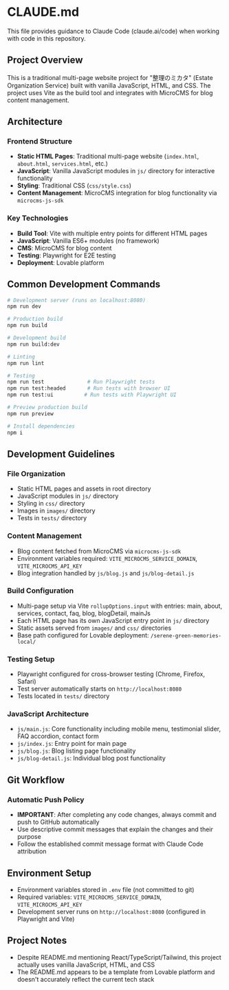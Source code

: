 # CLAUDE.md

This file provides guidance to Claude Code (claude.ai/code) when working with code in this repository.

## Project Overview

This is a traditional multi-page website project for "整理のミカタ" (Estate Organization Service) built with vanilla JavaScript, HTML, and CSS. The project uses Vite as the build tool and integrates with MicroCMS for blog content management.

## Architecture

### Frontend Structure
- **Static HTML Pages**: Traditional multi-page website (`index.html`, `about.html`, `services.html`, etc.)
- **JavaScript**: Vanilla JavaScript modules in `js/` directory for interactive functionality
- **Styling**: Traditional CSS (`css/style.css`) 
- **Content Management**: MicroCMS integration for blog functionality via `microcms-js-sdk`

### Key Technologies
- **Build Tool**: Vite with multiple entry points for different HTML pages
- **JavaScript**: Vanilla ES6+ modules (no framework)
- **CMS**: MicroCMS for blog content
- **Testing**: Playwright for E2E testing
- **Deployment**: Lovable platform

## Common Development Commands

```bash
# Development server (runs on localhost:8080)
npm run dev

# Production build
npm run build

# Development build
npm run build:dev

# Linting
npm run lint

# Testing
npm run test              # Run Playwright tests
npm run test:headed       # Run tests with browser UI
npm run test:ui          # Run tests with Playwright UI

# Preview production build
npm run preview

# Install dependencies
npm i
```

## Development Guidelines

### File Organization
- Static HTML pages and assets in root directory
- JavaScript modules in `js/` directory
- Styling in `css/` directory  
- Images in `images/` directory
- Tests in `tests/` directory

### Content Management
- Blog content fetched from MicroCMS via `microcms-js-sdk`
- Environment variables required: `VITE_MICROCMS_SERVICE_DOMAIN`, `VITE_MICROCMS_API_KEY`
- Blog integration handled by `js/blog.js` and `js/blog-detail.js`

### Build Configuration
- Multi-page setup via Vite `rollupOptions.input` with entries: main, about, services, contact, faq, blog, blogDetail, mainJs
- Each HTML page has its own JavaScript entry point in `js/` directory
- Static assets served from `images/` and `css/` directories
- Base path configured for Lovable deployment: `/serene-green-memories-local/`

### Testing Setup
- Playwright configured for cross-browser testing (Chrome, Firefox, Safari)
- Test server automatically starts on `http://localhost:8080`
- Tests located in `tests/` directory

### JavaScript Architecture
- `js/main.js`: Core functionality including mobile menu, testimonial slider, FAQ accordion, contact form
- `js/index.js`: Entry point for main page
- `js/blog.js`: Blog listing page functionality
- `js/blog-detail.js`: Individual blog post functionality

## Git Workflow

### Automatic Push Policy
- **IMPORTANT**: After completing any code changes, always commit and push to GitHub automatically
- Use descriptive commit messages that explain the changes and their purpose
- Follow the established commit message format with Claude Code attribution

## Environment Setup
- Environment variables stored in `.env` file (not committed to git)
- Required variables: `VITE_MICROCMS_SERVICE_DOMAIN`, `VITE_MICROCMS_API_KEY`
- Development server runs on `http://localhost:8080` (configured in Playwright and Vite)

## Project Notes
- Despite README.md mentioning React/TypeScript/Tailwind, this project actually uses vanilla JavaScript, HTML, and CSS
- The README.md appears to be a template from Lovable platform and doesn't accurately reflect the current tech stack